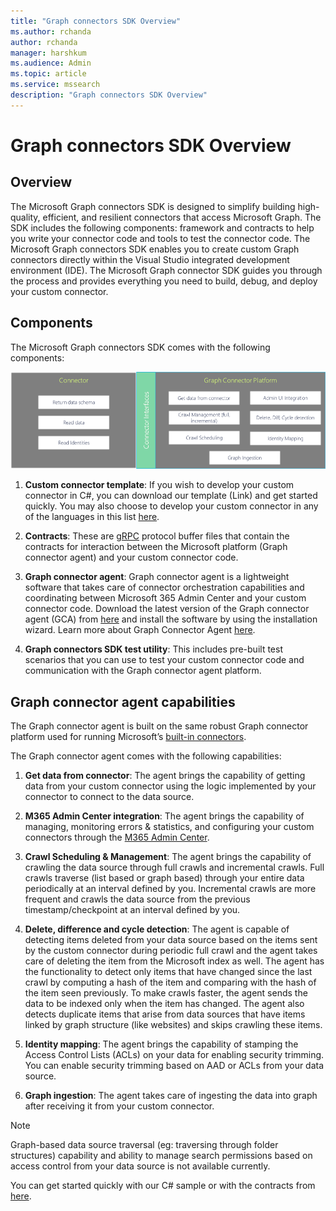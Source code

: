 ```yaml
---
title: "Graph connectors SDK Overview"
ms.author: rchanda
author: rchanda
manager: harshkum
ms.audience: Admin
ms.topic: article
ms.service: mssearch
description: "Graph connectors SDK Overview"
---
```


# Graph connectors SDK Overview

## Overview

The Microsoft Graph connectors SDK is designed to simplify building high-quality, efficient, and resilient connectors that access Microsoft Graph. The SDK includes the following components: framework and contracts to help you write your connector code and tools to test the connector code.
The Microsoft Graph connectors SDK enables you to create custom Graph connectors directly within the Visual Studio integrated development environment (IDE). The Microsoft Graph connector SDK guides you through the process and provides everything you need to build, debug, and deploy your custom connector.

## Components

The Microsoft Graph connectors SDK comes with the following components:

![Microsoft Graph connectors SDK components](media/connectors-sdk/components.png)

1. **Custom connector template**: If you wish to develop your custom connector in C#, you can download our template (Link) and get started quickly. You may also choose to develop your custom connector in any of the languages in this list [here](https://grpc.io/docs/languages/).

2. **Contracts**: These are [gRPC](https://grpc.io/docs/what-is-grpc/) protocol buffer files that contain the contracts for interaction between the Microsoft platform (Graph connector agent) and your custom connector code.

3. **Graph connector agent**: Graph connector agent is a lightweight software that takes care of connector orchestration capabilities and coordinating between Microsoft 365 Admin Center and your custom connector code. Download the latest version of the Graph connector agent (GCA) from [here](https://aka.ms/gcadownload/) and install the software by using the installation wizard. Learn more about Graph Connector Agent [here](/MicrosoftSearch/graph-connector-agent/).

4. **Graph connectors SDK test utility**: This includes pre-built test scenarios that you can use to test your custom connector code and communication with the Graph connector agent platform.

## Graph connector agent capabilities

The Graph connector agent is built on the same robust Graph connector platform used for running Microsoft’s [built-in connectors](https://www.microsoft.com/microsoft-search/connectors/?publisher=Microsoft&category=).

The Graph connector agent comes with the following capabilities:

1. **Get data from connector**: The agent brings the capability of getting data from your custom connector using the logic implemented by your connector to connect to the data source.

2. **M365 Admin Center integration**: The agent brings the capability of managing, monitoring errors & statistics, and configuring your custom connectors through the [M365 Admin Center](https://admin.microsoft.com/).

3. **Crawl Scheduling & Management**: The agent brings the capability of crawling the data source through full crawls and incremental crawls. Full crawls traverse (list based or graph based) through your entire data periodically at an interval defined by you. Incremental crawls are more frequent and crawls the data source from the previous timestamp/checkpoint at an interval defined by you.

4. **Delete, difference and cycle detection**: The agent is capable of detecting items deleted from your data source based on the items sent by the custom connector during periodic full crawl and the agent takes care of deleting the item from the Microsoft index as well. The agent has the functionality to detect only items that have changed since the last crawl by computing a hash of the item and comparing with the hash of the item seen previously. To make crawls faster, the agent sends the data to be indexed only when the item has changed. The agent also detects duplicate items that arise from data sources that have items linked by graph structure (like websites) and skips crawling these items.

5. **Identity mapping**: The agent brings the capability of stamping the Access Control Lists (ACLs) on your data for enabling security trimming. You can enable security trimming based on AAD or ACLs from your data source.

6. **Graph ingestion**: The agent takes care of ingesting the data into graph after receiving it from your custom connector.

>[!Note]
>Graph-based data source traversal (eg: traversing through folder structures) capability and ability to manage search permissions based on access control from your data source is not available currently.

You can get started quickly with our C# sample or with the contracts from [here](https://github.com/microsoftgraph/msgraph-connectors-sdk).
